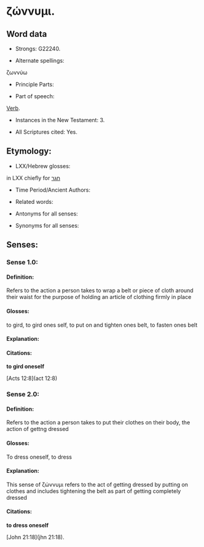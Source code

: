 # ζώννυμι. 

<!-- Status: S3=Needs2ndReview -->
<!-- Lexica used for edits: BDAG, LN, BN, As -->

## Word data

* Strongs: G22240.

* Alternate spellings:

ζωννύω

* Principle Parts: 

* Part of speech: 

[Verb](http://ugg.readthedocs.io/en/latest/verb.html).

* Instances in the New Testament: 3.

* All Scriptures cited: Yes.

## Etymology: 

* LXX/Hebrew glosses: 

in LXX chiefly for [חגר](//en-uhl/H2296) 

* Time Period/Ancient Authors: 

* Related words: 

* Antonyms for all senses:

* Synonyms for all senses: 

## Senses: 

### Sense  1.0: 

#### Definition: 

Refers to the action a person takes to wrap a belt or piece of cloth around their waist for the purpose of holding an article of clothing firmly in place

#### Glosses: 

to gird, to gird ones self, to put on and tighten ones belt, to fasten ones belt

#### Explanation: 

#### Citations: 

**to gird oneself**

[Acts 12:8](act 12:8)

### Sense  2.0: 

#### Definition: 

Refers to the action a person takes to put their clothes on their body, the action of gettng dressed

#### Glosses: 

To dress oneself, to dress  

#### Explanation: 

This sense of ζώννυμι refers to the act of getting dressed by putting on clothes and includes tightening the belt as part of getting completely dressed 

#### Citations: 

**to dress oneself**

[John 21:18](jhn 21:18).
